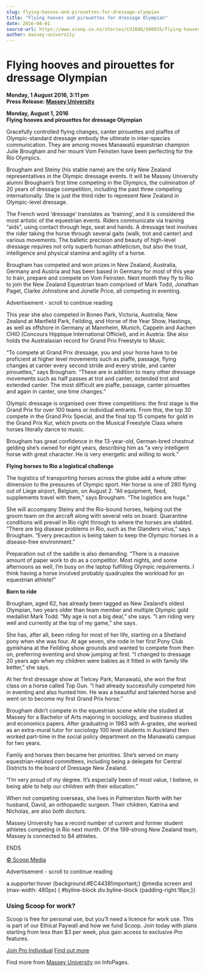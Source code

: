 ```yaml
---
slug: flying-hooves-and-pirouettes-for-dressage-olympian
title: "Flying hooves and pirouettes for dressage Olympian"
date: 2016-08-01
source-url: https://www.scoop.co.nz/stories/CU1608/S00025/flying-hooves-and-pirouettes-for-dressage-olympian.htm
author: massey-university
---
```

Flying hooves and pirouettes for dressage Olympian
==================================================

**Monday, 1 August 2016, 3:11 pm**  
**Press Release: [Massey University](https://info.scoop.co.nz/Massey_University)**

**Monday, August 1, 2016**  
**Flying hooves and pirouettes for dressage Olympian**

Gracefully controlled flying changes, canter pirouettes and piaffes of Olympic-standard dressage embody the ultimate in inter-species communication. They are among moves Manawatū equestrian champion Julie Brougham and her mount Vom Feinsten have been perfecting for the Rio Olympics.

Brougham and Steiny (his stable name) are the only New Zealand representatives in the Olympic dressage events. It will be Massey University alumni Brougham’s first time competing in the Olympics, the culmination of 20 years of dressage competition, including the past three competing internationally. She is just the third rider to represent New Zealand in Olympic-level dressage.

The French word ‘dressage’ translates as ‘training’, and it is considered the most artistic of the equestrian events. Riders communicate via training “aids”, using contact through legs, seat and hands. A dressage test involves the rider taking the horse through several gaits (walk, trot and canter) and various movements. The balletic precision and beauty of high-level dressage requires not only superb human athleticism, but also the trust, intelligence and physical stamina and agility of a horse.

Brougham has competed and won prizes in New Zealand, Australia, Germany and Austria and has been based in Germany for most of this year to train, prepare and compete on Vom Feinsten. Next month they fly to Rio to join the New Zealand Equestrian team comprised of Mark Todd, Jonathan Paget, Clarke Johnstone and Jonelle Price, all competing in eventing.

Advertisement - scroll to continue reading





This year she also competed in Boneo Park, Victoria, Australia; New Zealand at Manfield Park, Feilding, and Horse of the Year Show, Hastings, as well as offshore in Germany at Mannheim, Munich, Cappeln and Aachen CHIO (Concours Hippique International Officiel), and in Austria. She also holds the Australasian record for Grand Prix Freestyle to Music.

“To compete at Grand Prix dressage, you and your horse have to be proficient at higher level movements such as piaffe, passage, flying changes at canter every second stride and every stride, and canter pirouettes,” says Brougham. “These are in addition to many other dressage movements such as half passes at trot and canter, extended trot and extended canter. The most difficult are piaffe, passage, canter pirouettes and again in canter, one time changes.”

Olympic dressage is organised over three competitions: the first stage is the Grand Prix for over 100 teams or individual entrants. From this, the top 30 compete in the Grand Prix Special, and the final top 15 compete for gold in the Grand Prix Kur, which pivots on the Musical Freestyle Class where horses literally dance to music.

Brougham has great confidence in the 13-year-old, German-bred chestnut gelding she’s owned for eight years, describing him as “a very intelligent horse with great character. He is very energetic and willing to work.”

**Flying horses to Rio a logistical challenge**

The logistics of transporting horses across the globe add a whole other dimension to the pressures of Olympic sport. Her horse is one of 280 flying out of Liege airport, Belgium, on August 2. “All equipment, feed, supplements travel with them,” says Brougham. “The logistics are huge.”

She will accompany Steiny and the Rio-bound horses, helping out the groom team on the aircraft along with several vets on board. Quarantine conditions will prevail in Rio right through to where the horses are stabled. “There are big disease problems in Rio, such as the Glanders virus,” says Brougham. “Every precaution is being taken to keep the Olympic horses in a disease-free environment.”

Preparation out of the saddle is also demanding. “There is a massive amount of paper work to do as a competitor. Most nights, and some afternoons as well, I’m busy on the laptop fulfilling Olympic requirements. I think having a horse involved probably quadruples the workload for an equestrian athlete!”

**Born to ride**

Brougham, aged 62, has already been tagged as New Zealand’s oldest Olympian, two years older than team member and multiple Olympic gold medallist Mark Todd. “My age is not a big deal,” she says. ”I am riding very well and currently at the top of my game,” she says.

She has, after all, been riding for most of her life, starting on a Shetland pony when she was four. At age seven, she rode in her first Pony Club gymkhana at the Feilding show grounds and wanted to compete from then on, preferring eventing and show jumping at first. “I changed to dressage 20 years ago when my children were babies as it fitted in with family life better,” she says.

At her first dressage show at Tielcey Park, Manawatū, she won the first class on a horse called Top Gun. “I had already successfully competed him in eventing and also hunted him. He was a beautiful and talented horse and went on to become my first Grand Prix horse.”

Brougham didn’t compete in the equestrian scene while she studied at Massey for a Bachelor of Arts majoring in sociology, and business studies and economics papers. After graduating in 1983 with A-grades, she worked as an extra-mural tutor for sociology 100 level students in Auckland then worked part-time in the social policy department on the Manawatū campus for two years.

Family and horses then became her priorities. She’s served on many equestrian-related committees, including being a delegate for Central Districts to the board of Dressage New Zealand.

“I’m very proud of my degree. It’s especially been of most value, I believe, in being able to help our children with their education.”

When not competing overseas, she lives in Palmerston North with her husband, David, an orthopaedic surgeon. Their children, Katrina and Nicholas, are also both doctors.

Massey University has a record number of current and former student athletes competing in Rio next month. Of the 199-strong New Zealand team, Massey is connected to 84 athletes.

ENDS

[© Scoop Media](http://www.scoop.co.nz/about/terms.html)  

Advertisement - scroll to continue reading



a.supporter:hover {background:#EC4438!important;} @media screen and (max-width: 480px) { #byline-block div.byline-block {padding-right:16px;}}

### Using Scoop for work?

Scoop is free for personal use, but you’ll need a licence for work use. This is part of our Ethical Paywall and how we fund Scoop. Join today with plans starting from less than $3 per week, plus gain access to exclusive _Pro_ features.  
  
[Join Pro Individual](https://pro.scoop.co.nz/Individual/?from=ProIn24) [Find out more](https://pro.scoop.co.nz/using-scoop-for-work/?from=ProIn24)

Find more from [Massey University](https://info.scoop.co.nz/Massey_University) on InfoPages.